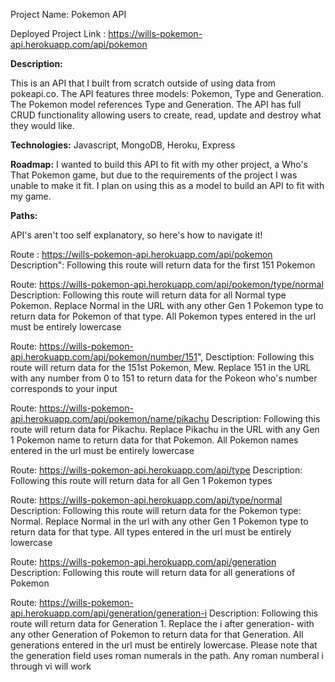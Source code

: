 Project Name: Pokemon API 

Deployed Project Link : https://wills-pokemon-api.herokuapp.com/api/pokemon

<b>Description:</b> 

This is an API that I built from scratch outside of using data from pokeapi.co. The API features three models: Pokemon, Type and Generation. The Pokemon model references Type and Generation. The API has full CRUD functionality allowing users to create, read, update and destroy what they would like.

<b>Technologies:</b> Javascript, MongoDB, Heroku, Express

<b>Roadmap:</b> I wanted to build this API to fit with my other project, a Who's That Pokemon game, but due to the requirements of the project I was unable to make it fit. I plan on using this as a model to build an API to fit with my game.

<b>Paths:</b>

API's aren't too self explanatory, so here's how to navigate it!

Route : https://wills-pokemon-api.herokuapp.com/api/pokemon
Description": Following this route will return data for the first 151 Pokemon
   
Route: https://wills-pokemon-api.herokuapp.com/api/pokemon/type/normal
Description: Following this route will return data for all Normal type Pokemon. Replace Normal in the URL with any other Gen 1 Pokemon type to return data for Pokemon of that type. All Pokemon types entered in the url must be entirely lowercase
   
Route: https://wills-pokemon-api.herokuapp.com/api/pokemon/number/151",
Desctiption: Following this route will return data for the 151st Pokemon, Mew. Replace 151 in the URL with any number from 0 to 151 to return data for the Pokeon who's number corresponds to your input
   
Route: https://wills-pokemon-api.herokuapp.com/api/pokemon/name/pikachu 
Description: Following this route will return data for Pikachu. Replace Pikachu in the URL with any Gen 1 Pokemon name to return data for that Pokemon. All Pokemon names entered in the url must be entirely lowercase
   
Route: https://wills-pokemon-api.herokuapp.com/api/type
Description: Following this route will return data for all Gen 1 Pokemon types
 
Route: https://wills-pokemon-api.herokuapp.com/api/type/normal
Description: Following this route will return data for the Pokemon type: Normal. Replace Normal in the url with any other Gen 1 Pokemon type to return data for that type. All types entered in the url must be entirely lowercase
 
Route: https://wills-pokemon-api.herokuapp.com/api/generation
Description: Following this route will return data for all generations of Pokemon
   
Route: https://wills-pokemon-api.herokuapp.com/api/generation/generation-i
Description: Following this route will return data for Generation 1. Replace the i after generation- with any other Generation of Pokemon to return data for that Generation. All generations entered in the url must be entirely lowercase. Please note that the generation field uses roman numerals in the path. Any roman numberal i through vi will work 

